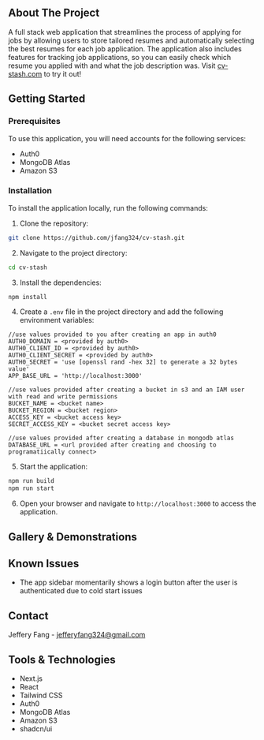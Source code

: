 ## About The Project

A full stack web application that streamlines the process of applying for jobs by allowing users to store tailored resumes and automatically selecting the best resumes for each job application. The application also includes features for tracking job applications, so you can easily check which resume you applied with and what the job description was. Visit [cv-stash.com](https://cv-stash.com) to try it out!

## Getting Started

### Prerequisites

To use this application, you will need accounts for the following services:

-   Auth0
-   MongoDB Atlas
-   Amazon S3

### Installation

To install the application locally, run the following commands:

1. Clone the repository:

```sh
git clone https://github.com/jfang324/cv-stash.git
```

2. Navigate to the project directory:

```sh
cd cv-stash
```

3. Install the dependencies:

```sh
npm install
```

4. Create a `.env` file in the project directory and add the following environment variables:

```env
//use values provided to you after creating an app in auth0
AUTH0_DOMAIN = <provided by auth0>
AUTH0_CLIENT_ID = <provided by auth0>
AUTH0_CLIENT_SECRET = <provided by auth0>
AUTH0_SECRET = 'use [openssl rand -hex 32] to generate a 32 bytes value'
APP_BASE_URL = 'http://localhost:3000'

//use values provided after creating a bucket in s3 and an IAM user with read and write permissions
BUCKET_NAME = <bucket name>
BUCKET_REGION = <bucket region>
ACCESS_KEY = <bucket access key>
SECRET_ACCESS_KEY = <bucket secret access key>

//use values provided after creating a database in mongodb atlas
DATABASE_URL = <url provided after creating and choosing to programatiically connect>
```

5. Start the application:

```sh
npm run build
npm run start
```

6. Open your browser and navigate to `http://localhost:3000` to access the application.

## Gallery & Demonstrations

## Known Issues

-   The app sidebar momentarily shows a login button after the user is authenticated due to cold start issues

## Contact

Jeffery Fang - [jefferyfang324@gmail.com](mailto:jefferyfang324@gmail.com)

## Tools & Technologies

-   Next.js
-   React
-   Tailwind CSS
-   Auth0
-   MongoDB Atlas
-   Amazon S3
-   shadcn/ui

